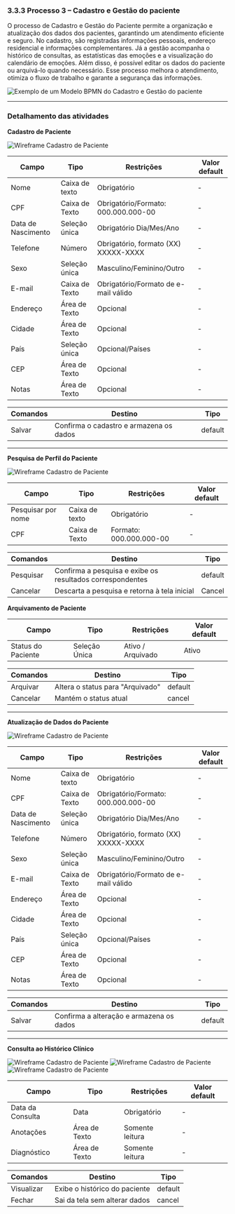 ### 3.3.3 Processo 3 – Cadastro e Gestão do paciente

O processo de Cadastro e Gestão do Paciente permite a organização e atualização dos dados dos pacientes, garantindo um atendimento eficiente e seguro. No cadastro, são registradas informações pessoais, endereço residencial e informações complementares. Já a gestão acompanha o histórico de consultas, as estatísticas das emoções e a visualização do calendário de emoções. Além disso, é possível editar os dados do paciente ou arquivá-lo quando necessário. Esse processo melhora o atendimento, otimiza o fluxo de trabalho e garante a segurança das informações.

![Exemplo de um Modelo BPMN do Cadastro e Gestão do paciente](images/Modelagem-CadastroeGestãodosPacientes.png)


---  
### Detalhamento das atividades

**Cadastro de Paciente**

![Wireframe Cadastro de Paciente](images/Wireframe-Cadastro-de-Paciente-3.jpg)

| **Campo**       | **Tipo**         | **Restrições** | **Valor default** |
| ---             | ---              | ----           | ---               |
| Nome            | Caixa de texto   | Obrigatório    | -                 |
| CPF             | Caixa de Texto   | Obrigatório/Formato: 000.000.000-00 | -          |
| Data de Nascimento  | Seleção única                 | Obrigatório Dia/Mes/Ano  | -                  |
| Telefone        | Número   | Obrigatório, formato (XX) XXXXX-XXXX | -               |
| Sexo            | Seleção única   | Masculino/Feminino/Outro | -               |
| E-mail          | Caixa de Texto   | Obrigatório/Formato de e-mail válido | -          |
| Endereço        | Área de Texto   | Opcional | -               |
| Cidade          | Área de Texto   | Opcional | -               |
| País            | Seleção única   | Opcional/Países | -               |
| CEP             | Área de Texto   | Opcional | -               |
| Notas           | Área de Texto   | Opcional | -          |

| **Comandos**         |  **Destino**                   | **Tipo** |
| ---                  | ---                            | ---               |
| Salvar               | Confirma o cadastro e armazena os dados              | default           |

---  
**Pesquisa de Perfil do Paciente**

![Wireframe Cadastro de Paciente](images/Wireframe-Gestao-de-Pacientes.jpg)

| **Campo**       | **Tipo**         | **Restrições** | **Valor default** |
| ---             | ---              | ----           | ---               |
| Pesquisar por nome            | Caixa de texto   | Obrigatório    | -                 |
| CPF          | Caixa de Texto   | Formato: 000.000.000-00 | -          |

| **Comandos**         |  **Destino**                   | **Tipo** |
| ---                  | ---                            | ---               |
| Pesquisar              | Confirma a pesquisa e exibe os resultados correspondentes             | default           |
| Cancelar            | Descarta a pesquisa e retorna à tela inicial  | Cancel                  |


**Arquivamento de Paciente**

| **Campo**       | **Tipo**         | **Restrições** | **Valor default** |
| ---             | ---              | ----           | ---               |
| Status do Paciente   | Seleção Única   | Ativo / Arquivado   | Ativo                |

| **Comandos**         |  **Destino**                   | **Tipo** |
| ---                  | ---                            | ---               |
| Arquivar               | Altera o status para "Arquivado"              | default           |
| Cancelar            | Mantém o status atual  | cancel                  |

---  
**Atualização de Dados do Paciente**

![Wireframe Cadastro de Paciente](images/Wireframe-Editar-Paciente.jpg)

| **Campo**       | **Tipo**         | **Restrições** | **Valor default** |
| ---             | ---              | ----           | ---               |
| Nome            | Caixa de texto   | Obrigatório    | -                 |
| CPF             | Caixa de Texto   | Obrigatório/Formato: 000.000.000-00 | -          |
| Data de Nascimento  | Seleção única                 | Obrigatório Dia/Mes/Ano  | -                  |
| Telefone        | Número   | Obrigatório, formato (XX) XXXXX-XXXX | -               |
| Sexo            | Seleção única   | Masculino/Feminino/Outro | -               |
| E-mail          | Caixa de Texto   | Obrigatório/Formato de e-mail válido | -          |
| Endereço        | Área de Texto   | Opcional | -               |
| Cidade          | Área de Texto   | Opcional | -               |
| País            | Seleção única   | Opcional/Países | -               |
| CEP             | Área de Texto   | Opcional | -               |
| Notas           | Área de Texto   | Opcional | -          |

| **Comandos**         |  **Destino**                   | **Tipo** |
| ---                  | ---                            | ---               |
| Salvar               | Confirma a alteração e armazena os dados              | default           |

---  
**Consulta ao Histórico Clínico**

![Wireframe Cadastro de Paciente](images/Wireframe-Historico-Consultas.jpg)
![Wireframe Cadastro de Paciente](images/Wireframe-Estatisiticas-das-Emocoes-Psicologo.jpg)
![Wireframe Cadastro de Paciente](images/Wireframe-Calendario-de-Emocoes-Psicologo.jpg)

| **Campo**       | **Tipo**         | **Restrições** | **Valor default** |
| ---             | ---              | ----           | ---               |
| Data da Consulta            | Data   | Obrigatório    | -                 |
| Anotações  | Área de Texto                 | Somente leitura               | -                  |
| Diagnóstico           | Área de Texto   | Somente leitura | -               |

| **Comandos**         |  **Destino**                   | **Tipo** |
| ---                  | ---                            | ---               |
| Visualizar               | Exibe o histórico do paciente              | default           |
| Fechar            | Sai da tela sem alterar dados  | cancel                  |

